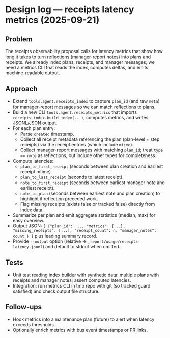 # Design log — receipts latency metrics (2025-09-21)

## Problem
The receipts observability proposal calls for latency metrics that show how long it takes to turn reflections (manager-report notes) into plans and receipts. We already index plans, receipts, and manager messages; we need a metrics CLI that reads the index, computes deltas, and emits machine-readable output.

## Approach
- Extend `tools.agent.receipts_index` to capture `plan_id` (and raw `meta`) for manager-report messages so we can match reflections to plans.
- Build a new CLI `tools.agent.receipts_metrics` that imports `receipts_index.build_index(...)`, computes metrics, and writes JSONL/JSON output.
- For each plan entry:
  - Parse `created` timestamp.
  - Collect all receipt metadata referencing the plan (plan-level + step receipts) via the receipt entries (which include `mtime`).
  - Collect manager-report messages with matching `plan_id`; treat `type == note` as reflections, but include other types for completeness.
- Compute latencies:
  - `plan_to_first_receipt` (seconds between plan creation and earliest receipt mtime).
  - `plan_to_last_receipt` (seconds to latest receipt).
  - `note_to_first_receipt` (seconds between earliest manager note and earliest receipt).
  - `note_to_plan` (seconds between earliest note and plan creation) to highlight if reflection preceded work.
  - Flag missing receipts (exists false or tracked false) directly from index data.
- Summarize per plan and emit aggregate statistics (median, max) for easy overview.
- Output JSON: `[ {"plan_id": ..., "metrics": {...}, "missing_receipts": [...], "receipt_count": n, "manager_notes": count } ]` plus leading summary record.
- Provide `--output` option (relative -> `_report/usage/receipts-latency.jsonl`) and default to stdout when omitted.

## Tests
- Unit test reading index builder with synthetic data: multiple plans with receipts and manager notes; assert computed latencies.
- Integration: run metrics CLI in tmp repo with git (so tracked guard satisfied) and check output file structure.

## Follow-ups
- Hook metrics into a maintenance plan (future) to alert when latency exceeds thresholds.
- Optionally enrich metrics with bus event timestamps or PR links.
